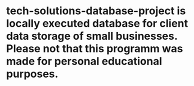 # tech-solutions-database-project is locally executed database for client data storage of small businesses. Please not that this programm was made for personal educational purposes.
